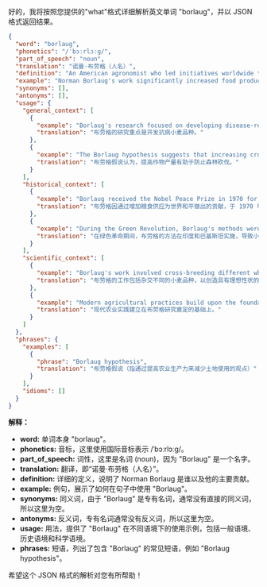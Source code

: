 好的，我将按照您提供的"what"格式详细解析英文单词 "borlaug"，并以 JSON 格式返回结果。

```json
{
  "word": "borlaug",
  "phonetics": "/ˈbɔːrlɔːɡ/",
  "part_of_speech": "noun",
  "translation": "诺曼·布劳格（人名）",
  "definition": "An American agronomist who led initiatives worldwide that introduced high-yielding varieties of wheat and other grains and modernized agricultural production techniques. He is often called the 'father of the Green Revolution'.",
  "example": "Norman Borlaug's work significantly increased food production in developing countries.",
  "synonyms": [],
  "antonyms": [],
  "usage": {
    "general_context": [
      {
        "example": "Borlaug's research focused on developing disease-resistant wheat varieties.",
        "translation": "布劳格的研究重点是开发抗病小麦品种。"
      },
      {
        "example": "The Borlaug hypothesis suggests that increasing crop yields can help prevent deforestation.",
        "translation": "布劳格假说认为，提高作物产量有助于防止森林砍伐。"
      }
    ],
    "historical_context": [
      {
        "example": "Borlaug received the Nobel Peace Prize in 1970 for his contributions to world peace through increasing food supply.",
        "translation": "布劳格因通过增加粮食供应为世界和平做出的贡献，于 1970 年获得诺贝尔和平奖。"
      },
      {
        "example": "During the Green Revolution, Borlaug's methods were implemented in India and Pakistan, leading to significant increases in wheat production.",
        "translation": "在绿色革命期间，布劳格的方法在印度和巴基斯坦实施，导致小麦产量显著增加。"
      }
    ],
    "scientific_context": [
      {
        "example": "Borlaug's work involved cross-breeding different wheat varieties to create plants with desirable traits.",
        "translation": "布劳格的工作包括杂交不同的小麦品种，以创造具有理想性状的植物。"
      },
      {
        "example": "Modern agricultural practices build upon the foundations laid by Borlaug's research.",
        "translation": "现代农业实践建立在布劳格研究奠定的基础上。"
      }
    ]
  },
  "phrases": {
    "examples": [
      {
        "phrase": "Borlaug hypothesis",
        "translation": "布劳格假说（指通过提高农业生产力来减少土地使用的观点）"
      }
    ],
    "idioms": []
  }
}
```

**解释：**

*   **word:** 单词本身 "borlaug"。
*   **phonetics:** 音标，这里使用国际音标表示 /ˈbɔːrlɔːɡ/。
*   **part\_of\_speech:** 词性，这里是名词 (noun)，因为 "Borlaug" 是一个名字。
*   **translation:** 翻译，即“诺曼·布劳格（人名）”。
*   **definition:** 详细的定义，说明了 Norman Borlaug 是谁以及他的主要贡献。
*   **example:** 例句，展示了如何在句子中使用 "Borlaug"。
*   **synonyms:** 同义词，由于 "Borlaug" 是专有名词，通常没有直接的同义词，所以这里为空。
*   **antonyms:** 反义词，专有名词通常没有反义词，所以这里为空。
*   **usage:** 用法，提供了 "Borlaug" 在不同语境下的使用示例，包括一般语境、历史语境和科学语境。
*   **phrases:** 短语，列出了包含 "Borlaug" 的常见短语，例如 "Borlaug hypothesis"。

希望这个 JSON 格式的解析对您有所帮助！
 